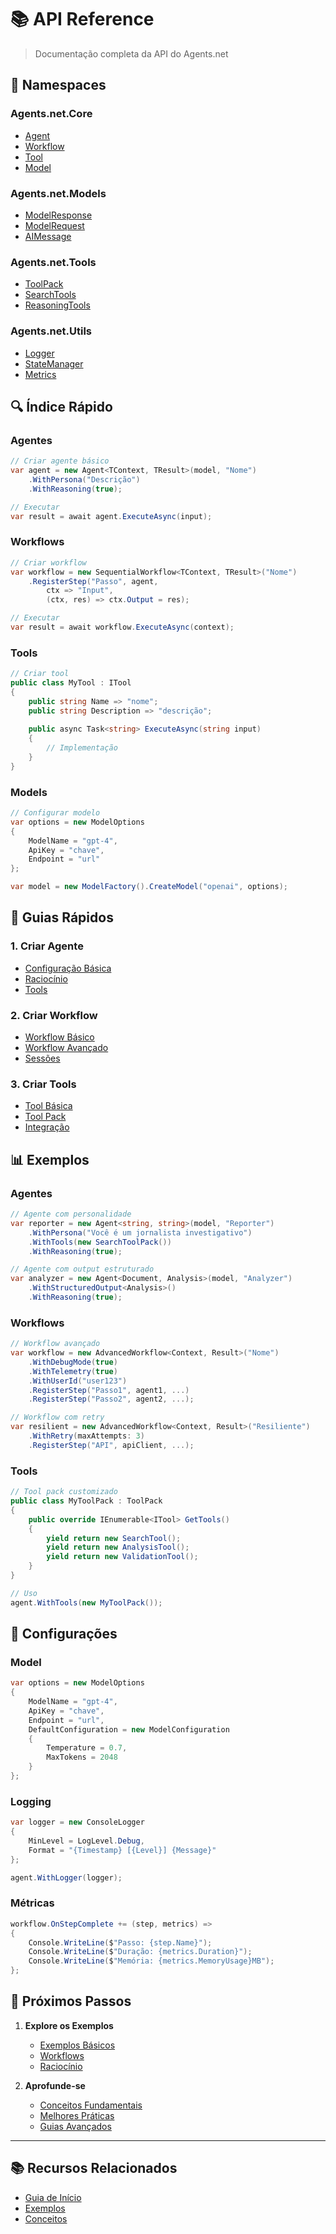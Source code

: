 # 📚 API Reference

> Documentação completa da API do Agents.net

## 🧩 Namespaces

### Agents.net.Core
- [Agent](core/agent.md)
- [Workflow](core/workflow.md)
- [Tool](core/tool.md)
- [Model](core/model.md)

### Agents.net.Models
- [ModelResponse](models/model-response.md)
- [ModelRequest](models/model-request.md)
- [AIMessage](models/ai-message.md)

### Agents.net.Tools
- [ToolPack](tools/tool-pack.md)
- [SearchTools](tools/search-tools.md)
- [ReasoningTools](tools/reasoning-tools.md)

### Agents.net.Utils
- [Logger](utils/logger.md)
- [StateManager](utils/state-manager.md)
- [Metrics](utils/metrics.md)

## 🔍 Índice Rápido

### Agentes
```csharp
// Criar agente básico
var agent = new Agent<TContext, TResult>(model, "Nome")
    .WithPersona("Descrição")
    .WithReasoning(true);

// Executar
var result = await agent.ExecuteAsync(input);
```

### Workflows
```csharp
// Criar workflow
var workflow = new SequentialWorkflow<TContext, TResult>("Nome")
    .RegisterStep("Passo", agent,
        ctx => "Input",
        (ctx, res) => ctx.Output = res);

// Executar
var result = await workflow.ExecuteAsync(context);
```

### Tools
```csharp
// Criar tool
public class MyTool : ITool
{
    public string Name => "nome";
    public string Description => "descrição";
    
    public async Task<string> ExecuteAsync(string input)
    {
        // Implementação
    }
}
```

### Models
```csharp
// Configurar modelo
var options = new ModelOptions
{
    ModelName = "gpt-4",
    ApiKey = "chave",
    Endpoint = "url"
};

var model = new ModelFactory().CreateModel("openai", options);
```

## 🎯 Guias Rápidos

### 1. Criar Agente
- [Configuração Básica](guides/agent-basic.md)
- [Raciocínio](guides/agent-reasoning.md)
- [Tools](guides/agent-tools.md)

### 2. Criar Workflow
- [Workflow Básico](guides/workflow-basic.md)
- [Workflow Avançado](guides/workflow-advanced.md)
- [Sessões](guides/workflow-sessions.md)

### 3. Criar Tools
- [Tool Básica](guides/tool-basic.md)
- [Tool Pack](guides/tool-pack.md)
- [Integração](guides/tool-integration.md)

## 📊 Exemplos

### Agentes
```csharp
// Agente com personalidade
var reporter = new Agent<string, string>(model, "Reporter")
    .WithPersona("Você é um jornalista investigativo")
    .WithTools(new SearchToolPack())
    .WithReasoning(true);

// Agente com output estruturado
var analyzer = new Agent<Document, Analysis>(model, "Analyzer")
    .WithStructuredOutput<Analysis>()
    .WithReasoning(true);
```

### Workflows
```csharp
// Workflow avançado
var workflow = new AdvancedWorkflow<Context, Result>("Nome")
    .WithDebugMode(true)
    .WithTelemetry(true)
    .WithUserId("user123")
    .RegisterStep("Passo1", agent1, ...)
    .RegisterStep("Passo2", agent2, ...);

// Workflow com retry
var resilient = new AdvancedWorkflow<Context, Result>("Resiliente")
    .WithRetry(maxAttempts: 3)
    .RegisterStep("API", apiClient, ...);
```

### Tools
```csharp
// Tool pack customizado
public class MyToolPack : ToolPack
{
    public override IEnumerable<ITool> GetTools()
    {
        yield return new SearchTool();
        yield return new AnalysisTool();
        yield return new ValidationTool();
    }
}

// Uso
agent.WithTools(new MyToolPack());
```

## 🔧 Configurações

### Model
```csharp
var options = new ModelOptions
{
    ModelName = "gpt-4",
    ApiKey = "chave",
    Endpoint = "url",
    DefaultConfiguration = new ModelConfiguration
    {
        Temperature = 0.7,
        MaxTokens = 2048
    }
};
```

### Logging
```csharp
var logger = new ConsoleLogger
{
    MinLevel = LogLevel.Debug,
    Format = "{Timestamp} [{Level}] {Message}"
};

agent.WithLogger(logger);
```

### Métricas
```csharp
workflow.OnStepComplete += (step, metrics) =>
{
    Console.WriteLine($"Passo: {step.Name}");
    Console.WriteLine($"Duração: {metrics.Duration}");
    Console.WriteLine($"Memória: {metrics.MemoryUsage}MB");
};
```

## 🎯 Próximos Passos

1. **Explore os Exemplos**
   - [Exemplos Básicos](../examples.md)
   - [Workflows](../workflows.md)
   - [Raciocínio](../reasoning.md)

2. **Aprofunde-se**
   - [Conceitos Fundamentais](../core-concepts.md)
   - [Melhores Práticas](../best-practices.md)
   - [Guias Avançados](../advanced.md)

---

## 📚 Recursos Relacionados

- [Guia de Início](../getting-started.md)
- [Exemplos](../examples.md)
- [Conceitos](../core-concepts.md) 